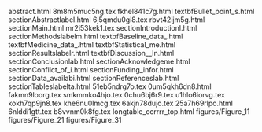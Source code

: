abstract.html
8m8m5muc5ng.tex
fkhel841c7g.html
textbfBullet_point_s.html
sectionAbstractlabel.html
6j5qmdu0gi8.tex
rbvt42ijm5g.html
sectionMain.html
mr2i53kek1.tex
sectionIntroductionl.html
sectionMethodslabelm.html
textbfBaseline_data_.html
textbfMedicine_data_.html
textbfStatistical_me.html
sectionResultslabelr.html
textbfDiscussion__In.html
sectionConclusionlab.html
sectionAcknowledgeme.html
sectionConflict_of_i.html
sectionFunding_infor.html
sectionData_availabi.html
sectionReferenceslab.html
sectionTableslabelta.html
51eb5ndrg7o.tex
0um5qkh6dn8.html
fakmn9loorg.tex
smkmmko4hjo.tex
0chu6bj6r9.tex
u1hlo6iorvg.tex
kokh7qp9jn8.tex
khe6nu0lmcg.tex
6akjn78dujo.tex
25a7h69rlpo.html
6nlddi1gtt.tex
b8vvnm0k8fg.tex
longtable_ccrrrr_top.html
figures/Figure_11
figures/Figure_21
figures/Figure_31